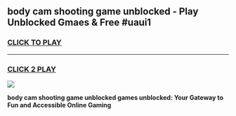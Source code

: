 
## body cam shooting game unblocked - Play Unblocked Gmaes & Free #uaui1
<h3>
<a href="https://news.freeplayer.one?title=body_cam_shooting_game_unblocked&ref=24F">CLICK TO PLAY</a></h3>
<hr>

<h3>
<a href="https://news.freeplayer.one?title=body_cam_shooting_game_unblocked&ref=24F">CLICK 2 PLAY</a>
  
</h3>

<a href="https://news.freeplayer.one?title=body_cam_shooting_game_unblocked&ref=24F/"><img src="https://clearcache.store/games.png"></a>


**body cam shooting game unblocked games unblocked: Your Gateway to Fun and Accessible Online Gaming**
